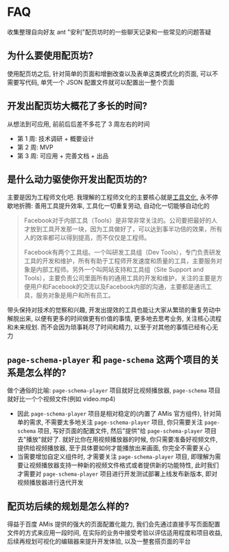 # FAQ

收集整理自向好友 ant "安利"配页坊时的一些聊天记录和一些常见的问题答疑

## 为什么要使用配页坊?

使用配页坊之后, 针对简单的页面和增删改查以及表单这类模式化的页面, 可以不需要写代码, 单凭一个 JSON 配置文件就可以配置出一整个页面

## 开发出配页坊大概花了多长的时间?

从想法到可应用, 前前后后差不多花了 3 周左右的时间
* 第 1 周: 技术调研 + 概要设计
* 第 2 周: MVP
* 第 3 周: 可应用 + 完善文档 + 出品

## 是什么动力驱使你开发出配页坊的?

主要是因为工程师文化吧. 我理解的工程师文化的主要核心就是[工具文化](https://36kr.com/p/146507 "以Facebook为案例剖析科技公司应有的工具文化"), 永不停歇地折腾: 善用工具提升效率, 工具化一切重复劳动, 自动化一切能够自动化的

> Facebook对于内部工具（Tools）是非常非常关注的。公司要把最好的人才放到工具开发那一块，因为工具做好了，可以达到事半功倍的效果，所有人的效率都可以得到提高，而不仅仅是工程师。
>
> Facebook有两个工具组。一个叫研发工具组（Dev Tools），专门负责研发工具的开发和维护，所有有助于工程师开发速度和质量的工具，主要服务对象是内部工程师。另外一个叫网站支持和工具组（Site Support and Tools），主要负责公司里面所有的通用工具的开发和维护，关注的主要是方便用户和Facebook的交流以及Facebook内部的沟通，主要都是通讯工具，服务对象是用户和所有员工。

带头保持对技术的觉察和兴趣, 开发出提效的工具也能让大家从繁琐的重复劳动中解脱出来, 以便有更多的时间做更有价值的事情, 更多地去思考业务, 关注核心流程和未来规划. 而不会因为琐事耗尽了时间和精力, 以至于对其他的事情已经有心无力

## `page-schema-player` 和 `page-schema` 这两个项目的关系是怎么样的?

做个通俗的比喻: `page-schema-player` 项目就好比视频播放器, `page-schema` 项目就好比一个个视频文件(例如 video.mp4)
* 因此 `page-schema-player` 项目是相对稳定的(内置了 AMis 官方组件), 针对简单的需求, 不需要太多地关注 `page-schema-player` 项目, 你只需要关注 `page-schema` 项目, 写好页面的配置文件, 然后"提供"给 `page-schema-player` 项目去"播放"就好了. 就好比你在用视频播放器的时候, 你只需要准备好视频文件, 提供给视频播放器, 至于具体要如何才能播放出来画面, 你完全不需要关心
* 当需要增加自定义组件时, 才需要关注 `page-schema-player` 项目, 即理解为需要让视频播放器支持一种新的视频文件格式或者提供新的功能特性, 此时我们才需要对 `page-schema-player` 项目进行开发测试部署上线发布新版本, 即对视频播放器进行迭代开发

## 配页坊后续的规划是怎么样的?

得益于百度 AMis 提供的强大的页面配置化能力, 我们会先通过直接手写页面配置文件的方式来应用一段时间, 在实际的业务中接受考验以评估适用程度和项目收益, 后续再规划可视化的编辑器来提升开发体验, 以及一整套搭页面的平台